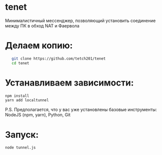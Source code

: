 # tenet
Минималистичный мессенджер, позволяющий установить соединение между ПК в обход NAT и Фаервола  

# Делаем копию:
```bash
   git clone https://github.com/tetch201/tenet
   cd tenet
```
# Устанавливаем зависимости:
```bash
npm install
yarn add localtunnel
```
P.S. Предполагается, что у вас уже установлены базовые инструменты: NodeJS (npm, yarn), Python, Git

# Запуск:
```bash
node tunnel.js
```
